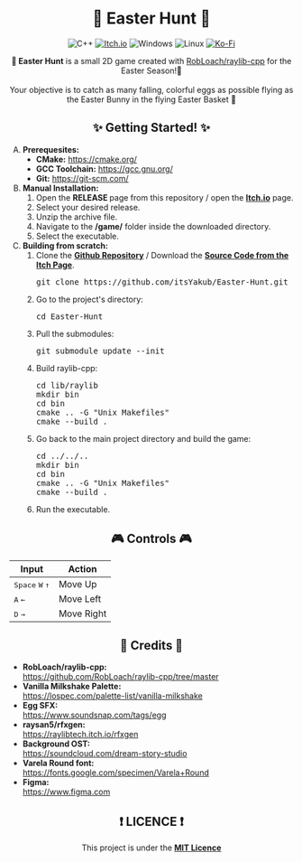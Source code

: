 <h1 align="center">
    🥚 Easter Hunt 🐰
</h1>

<div align="center">

![C++](https://img.shields.io/badge/c++-%2300599C.svg?style=for-the-badge&logo=c%2B%2B&logoColor=white) 
[![Itch.io](https://img.shields.io/badge/Itch-%23FF0B34.svg?style=for-the-badge&logo=Itch.io&logoColor=white)](https://itsyakub.itch.io/easter-hunt) 
![Windows](https://img.shields.io/badge/Windows-0078D6?style=for-the-badge&logo=windows&logoColor=white) 
![Linux](https://img.shields.io/badge/Linux-FCC624?style=for-the-badge&logo=linux&logoColor=black) 
[![Ko-Fi](https://img.shields.io/badge/Ko--fi-F16061?style=for-the-badge&logo=ko-fi&logoColor=white)](https://ko-fi.com/yakub) 

</div>

<p align="center">
<strong>🐣 Easter Hunt</strong> is a small 2D game created with <a href="https://github.com/RobLoach/raylib-cpp">RobLoach/raylib-cpp</a> for the Easter Season!🐰 <br> <br>
Your objective is to catch as many falling, colorful eggs as possible flying as the Easter Bunny in the flying Easter Basket 🧺
</p>

<h2 align="center">
    ✨ Getting Started! ✨
</h2>
<ol type="A">
    <li> <strong>Prerequesites:</strong>
        <ul type="disc">
            <li> <strong>CMake:</strong> <a href="https://cmake.org/">https://cmake.org/</a>
            <li> <strong>GCC Toolchain:</strong> <a href="https://gcc.gnu.org/">https://gcc.gnu.org/</a>
            <li> <strong>Git:</strong> <a href="https://git-scm.com/">https://git-scm.com/</a>
        </ul>
    <li> <strong>Manual Installation:</strong>
        <ol type="1">
            <li> Open the <strong> RELEASE </strong> page from this repository / open the <strong><a href="https://itsyakub.itch.io/easter-hunt">Itch.io</a></strong> page.
            <li> Select your desired release.
            <li> Unzip the archive file.
            <li> Navigate to the <strong>/game/</strong> folder inside the downloaded directory.
            <li> Select the executable.
        </ol> 
    </li>
    <li> <strong>Building from scratch:</strong>
        <ol type="1">
            <li> Clone the <strong><a href="https://github.com/itsYakub/Easter-Hunt">Github Repository</a></strong> / Download the <strong><a href="https://itsyakub.itch.io/easter-hunt">Source Code from the Itch Page</a></strong>.
<pre>
git clone https://github.com/itsYakub/Easter-Hunt.git --depth=1 --branch=main
</pre>
            <li> Go to the project's directory: 
<pre>
cd Easter-Hunt
</pre>
            <li> Pull the submodules: <br>
<pre>
git submodule update --init
</pre>
            <li> Build raylib-cpp: <br>
<pre>
cd lib/raylib
mkdir bin
cd bin
cmake .. -G "Unix Makefiles"
cmake --build .
</pre>
            <li> Go back to the main project directory and build the game: <br>
<pre>
cd ../../..
mkdir bin
cd bin
cmake .. -G "Unix Makefiles"
cmake --build .
</pre>
            <li> Run the executable.
        </ol>
    </li>
</ol>

<h2 align="center">
    🎮 Controls 🎮
</h2>
<table align="center">
    <thead>
        <tr>
            <th> Input </th>
            <th> Action </th>
        </tr>
    </thead>
    <tbody>
        <tr>
            <td> <kbd>Space</kbd> <kbd>W</kbd> <kbd> ↑ </kbd> </td>
            <td> Move Up </td>
        </tr>
        <tr>
            <td> <kbd>A</kbd> <kbd>←</kbd> </td>
            <td> Move Left </td>
        </tr>
        <tr>
            <td> <kbd>D</kbd> <kbd>→</kbd> </td>
            <td> Move Right </td>
        </tr>
    </tbody>
<table>

<h2 align="center">
    📖 Credits 📖
</h2>
<ul type="disc">
    <li> <strong>RobLoach/raylib-cpp: </strong><br>
    <a href="https://github.com/RobLoach/raylib-cpp/tree/master ">https://github.com/RobLoach/raylib-cpp/tree/master </a>
    <li> <strong>Vanilla Milkshake Palette: </strong><br>
     <a href="https://lospec.com/palette-list/vanilla-milkshake">https://lospec.com/palette-list/vanilla-milkshake</a>
    <li> <strong>Egg SFX: </strong><br>
    <a href="https://www.soundsnap.com/tags/egg">https://www.soundsnap.com/tags/egg</a>
    <li> <strong>raysan5/rfxgen: </strong><br>
    <a href="https://raylibtech.itch.io/rfxgen">https://raylibtech.itch.io/rfxgen</a>
    <li> <strong>Background OST: </strong><br>
    <a href="https://soundcloud.com/dream-story-studio">https://soundcloud.com/dream-story-studio</a>
    <li> <strong>Varela Round font: </strong><br>
    <a href="https://fonts.google.com/specimen/Varela+Round">https://fonts.google.com/specimen/Varela+Round</a>
    <li> <strong>Figma: </strong><br>
    <a href="https://www.figma.com">https://www.figma.com</a>
</ul>

<h2 align="center">
    ❗ LICENCE ❗
</h2>
<p align="center">
    This project is under the <strong><a href="https://github.com/itsYakub/Easter-Hunt/blob/main/LICENCE">MIT Licence</a></strong>
</p>